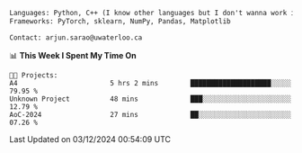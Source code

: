 ```txt
Languages: Python, C++ (I know other languages but I don't wanna work in em)
Frameworks: PyTorch, sklearn, NumPy, Pandas, Matplotlib

Contact: arjun.sarao@uwaterloo.ca
```

<!--START_SECTION:waka-->
📊 **This Week I Spent My Time On** 

```text
🐱‍💻 Projects: 
A4                       5 hrs 2 mins        ████████████████████░░░░░   79.95 % 
Unknown Project          48 mins             ███░░░░░░░░░░░░░░░░░░░░░░   12.79 % 
AoC-2024                 27 mins             ██░░░░░░░░░░░░░░░░░░░░░░░   07.26 % 
```


 Last Updated on 03/12/2024 00:54:09 UTC
<!--END_SECTION:waka-->
